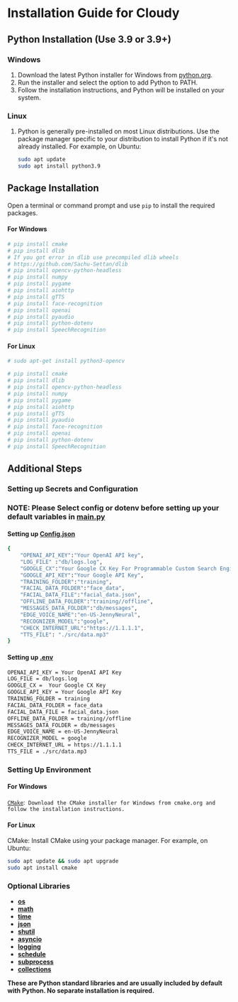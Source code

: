 # **Installation Guide for Cloudy**

## **Python Installation (Use 3.9 or 3.9+)**

### **Windows**

1. Download the latest Python installer for Windows from [python.org](https://www.python.org/downloads/windows/).
2. Run the installer and select the option to add Python to PATH.
3. Follow the installation instructions, and Python will be installed on your system.

### **Linux**

1. Python is generally pre-installed on most Linux distributions. Use the package manager specific to your distribution to install Python if it's not already installed. For example, on Ubuntu:

    ```bash
    sudo apt update
    sudo apt install python3.9
    ```

## **Package Installation**

Open a terminal or command prompt and use `pip` to install the required packages.

#### **For Windows**

```bash
# pip install cmake
# pip install dlib 
# If you got error in dlib use precompiled dlib wheels
# https://github.com/Sachu-Settan/dlib 
# pip install opencv-python-headless
# pip install numpy
# pip install pygame
# pip install aiohttp
# pip install gTTS
# pip install face-recognition
# pip install openai
# pip install pyaudio
# pip install python-dotenv
# pip install SpeechRecognition
```

#### **For Linux**

```bash
# sudo apt-get install python3-opencv
```

```bash
# pip install cmake
# pip install dlib
# pip install opencv-python-headless
# pip install numpy
# pip install pygame
# pip install aiohttp
# pip install gTTS
# pip install pyaudio
# pip install face-recognition
# pip install openai
# pip install python-dotenv
# pip install SpeechRecognition
```

## **Additional Steps**

### **Setting up Secrets and Configuration** 
### **NOTE:** Please Select config or dotenv before setting up your default variables in [main.py](main.py#11)

#### Setting up [Config.json](config.json)

```bash
{
    "OPENAI_API_KEY":"Your OpenAI API key",
    "LOG_FILE" :"db/logs.log",
    "GOOGLE_CX":"Your Google CX Key For Programmable Custom Search Engine",
    "GOOGLE_API_KEY":"Your Google API Key",
    "TRAINING_FOLDER":"training",
    "FACIAL_DATA_FOLDER":"face_data",
    "FACIAL_DATA_FILE":"facial_data.json",
    "OFFLINE_DATA_FOLDER":"training//offline",
    "MESSAGES_DATA_FOLDER":"db/messages",
    "EDGE_VOICE_NAME":"en-US-JennyNeural",
    "RECOGNIZER_MODEL":"google",
    "CHECK_INTERNET_URL":"https://1.1.1.1",
    "TTS_FILE": "./src/data.mp3"
} 
```

#### Setting up [.env](.env)

```bash
OPENAI_API_KEY = Your OpenAI API Key
LOG_FILE = db/logs.log
GOOGLE_CX =  Your Google CX Key
GOOGLE_API_KEY = Your Google API Key
TRAINING_FOLDER = training    
FACIAL_DATA_FOLDER = face_data
FACIAL_DATA_FILE = facial_data.json
OFFLINE_DATA_FOLDER = training//offline
MESSAGES_DATA_FOLDER = db/messages
EDGE_VOICE_NAME = en-US-JennyNeural
RECOGNIZER_MODEL = google
CHECK_INTERNET_URL = https://1.1.1.1
TTS_FILE = ./src/data.mp3
```

### **Setting Up Environment**

#### **For Windows**

[`CMake`](https://cmake.org/):` Download the CMake installer for Windows from cmake.org and follow the installation instructions.`

#### **For Linux**

CMake: Install CMake using your package manager. For example, on Ubuntu:

```bash
sudo apt update && sudo apt upgrade
sudo apt install cmake
```

### **Optional Libraries**

- [**os**](https://docs.python.org/3/library/os.html)
- [**math**](https://docs.python.org/3/library/math.html)
- [**time**](https://docs.python.org/3/library/time.html)
- [**json**](https://docs.python.org/3/library/json.html)
- [**shutil**](https://docs.python.org/3/library/shutil.html)
- [**asyncio**](https://docs.python.org/3/library/asyncio.html)
- [**logging**](https://docs.python.org/3/library/logging.html)
- [**schedule**](https://schedule.readthedocs.io/en/stable/)
- [**subprocess**](https://docs.python.org/3/library/subprocess.html)
- [**collections**](https://docs.python.org/3/library/collections.html)

**These are Python standard libraries and are usually included by default with Python. No separate installation is required.**